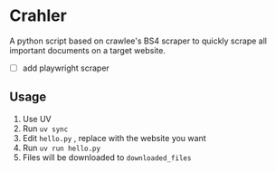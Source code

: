 # Crahler

A python script based on crawlee's BS4 scraper to quickly scrape all important
documents on a target website.

- [ ] add playwright scraper

## Usage

1. Use UV
2. Run `uv sync`
3. Edit `hello.py` , replace with the website you want
4. Run `uv run hello.py`
5. Files will be downloaded to `downloaded_files`
